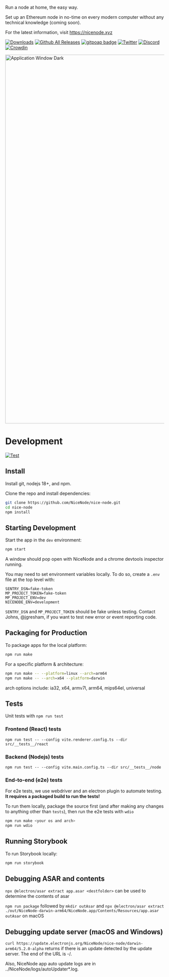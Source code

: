 Run a node at home, the easy way.

Set up an Ethereum node in no-time on every modern computer without any technical knowledge (coming soon).

For the latest information, visit https://nicenode.xyz

[![Downloads](https://badgen.net/badge/icon/alpha?label=downloads)](https://www.nicenode.xyz/#download)
[![Github All Releases](https://img.shields.io/github/downloads/NiceNode/nice-node/total.svg)]()
[![gitpoap badge](https://public-api.gitpoap.io/v1/repo/NiceNode/nice-node/badge)](https://www.gitpoap.io/gh/NiceNode/nice-node)
[![Twitter](https://img.shields.io/twitter/url/https/twitter.com/cloudposse.svg?style=social&label=NiceNode)](https://twitter.com/NiceNodeApp)
[![Discord](https://badgen.net/badge/icon/discord?icon=discord&label)](https://discord.gg/k3dpYU4Pn9)
[![Crowdin](https://badges.crowdin.net/nicenode/localized.svg)](https://crowdin.com/project/nicenode)

<img width="1164" alt="Application Window Dark" src="https://github.com/NiceNode/nice-node/assets/3721291/835ced91-3a2f-4be6-a30e-11dd025fa20e">

# Development

[![Test](https://github.com/jgresham/nice-node/actions/workflows/test.yml/badge.svg)](https://github.com/jgresham/nice-node/actions/workflows/test.yml)

## Install

Install git, nodejs 18+, and npm.

Clone the repo and install dependencies:

```bash
git clone https://github.com/NiceNode/nice-node.git
cd nice-node
npm install
```

## Starting Development

Start the app in the `dev` environment:

```bash
npm start
```

A window should pop open with NiceNode and a chrome devtools inspector running.

You may need to set environment variables locally. To do so, create a `.env` file at the top level with:

```
SENTRY_DSN=fake-token
MP_PROJECT_TOKEN=fake-token
MP_PROJECT_ENV=dev
NICENODE_ENV=development
```

`SENTRY_DSN` and `MP_PROJECT_TOKEN` should be fake unless testing. Contact Johns, @jgresham, if you want to test new error or event reporting code.

## Packaging for Production

To package apps for the local platform:

```bash
npm run make
```

For a specific platform & architecture:

```bash
npm run make -- --platform=linux --arch=arm64
npm run make -- --arch=x64 --platform=darwin
```
arch options include: ia32, x64, armv7l, arm64, mips64el, universal

## Tests

Unit tests with `npm run test`

### Frontend (React) tests
`npm run test -- --config vite.renderer.config.ts --dir src/__tests__/react`

### Backend (Nodejs) tests
`npm run test -- --config vite.main.config.ts --dir src/__tests__/node`

### End-to-end (e2e) tests

For e2e tests, we use webdriver and an electron plugin to automate testing.
**It requires a packaged build to run the tests!**

To run them locally, package the source first (and after making any changes to anything other than `tests`), then run the e2e tests with `wdio`

```bash
npm run make <your os and arch>
npm run wdio
```

## Running Storybook

To run Storybook locally:

```bash
npm run storybook
```


## Debugging ASAR and contents
`npx @electron/asar extract app.asar <destfolder>` can be used to determine the contents of asar

`npm run package` followed by `mkdir outAsar` and `npx @electron/asar extract ./out/NiceNode-darwin-arm64/NiceNode.app/Contents/Resources/app.asar outAsar` on macOS

## Debugging update server (macOS and Windows)
`curl https://update.electronjs.org/NiceNode/nice-node/darwin-arm64/5.2.0-alpha` returns if there is an update detected by the update server. The end of the URL is <platform>-<arch>/<version>.

Also, NiceNode app auto update logs are in ../NiceNode/logs/autoUpdater*.log.

